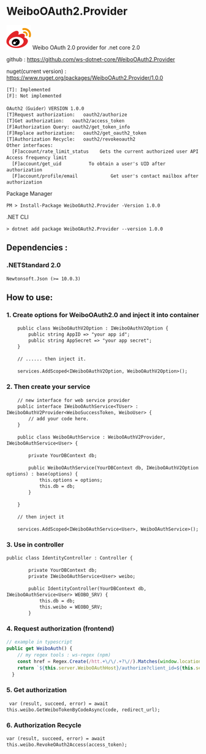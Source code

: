 # WeiboOAuth2.Provider
![](logo.png)
Weibo OAuth 2.0 provider for .net core 2.0

github : https://github.com/ws-dotnet-core/WeiboOAuth2.Provider

nuget(current version) : https://www.nuget.org/packages/WeiboOAuth2.Provider/1.0.0

  ```code
[T]: Implemented
[F]: Not implemented

OAuth2（Guider）VERSION 1.0.0
[T]Request authorization:	oauth2/authorize	
[T]Get authorization:	oauth2/access_token	
[F]Authorization Query:	oauth2/get_token_info	
[F]Replace authorization:	oauth2/get_oauth2_token	
[T]Authorization Recycle:	oauth2/revokeoauth2	
Other interfaces:	
    [F]account/rate_limit_status	Gets the current authorized user API Access frequency limit
    [F]account/get_uid	        To obtain a user's UID after authorization
    [F]account/profile/email	        Get user's contact mailbox after authorization
  ```

Package Manager
```Package Manager
PM > Install-Package WeiboOAuth2.Provider -Version 1.0.0
```

.NET CLI
```.NET CLI
> dotnet add package WeiboOAuth2.Provider --version 1.0.0
```

 ## Dependencies : 

### .NETStandard 2.0
```
Newtonsoft.Json (>= 10.0.3)
```

## How to use:

### 1. Create options for WeiboOAuth2.0 and inject it into container
```CSharp
    public class WeiboOAuthV2Option : IWeiboOAuthV2Option {
        public string AppID => "your app id";
        public string AppSecret => "your app secret";
    }

    // ...... then inject it.

    services.AddScoped<IWeiboOAuthV2Option, WeiboOAuthV2Option>();

```

### 2. Then create your service 
```CSharp
    // new interface for web service provider
    public interface IWeiboOAuthService<TUser> : IWeiboOAuthV2Provider<WeiboSuccessToken, WeiboUser> {
        // add your code here.
    }

    public class WeiboOAuthService : WeiboOAuthV2Provider, IWeiboOAuthService<User> {

        private YourDBContext db;

        public WeiboOAuthService(YourDBContext db, IWeiboOAuthV2Option options) : base(options) {
            this.options = options;
            this.db = db;
        }

    }

    // then inject it

    services.AddScoped<IWeiboOAuthService<User>, WeiboOAuthService>();
```

### 3. Use in controller
```CSharp
public class IdentityController : Controller {

        private YourDBContext db;
        private IWeiboOAuthService<User> weibo;

        public IdentityController(YourDBContext db, IWeiboOAuthService<User> WEOBO_SRV) {
            this.db = db;
            this.weibo = WEOBO_SRV;
        }
```

### 4. Request authorization (frontend)
```Typescript
// example in typescript
public get WeiboAuth() {
    // my regex tools : ws-regex (npm)
    const href = Regex.Create(/htt.+\/\/.+?\//).Matches(window.location.href)[0];
    return `${this.server.WeiboOAuthHost}/authorize?client_id=${this.server.WeiboClientID}&response_type=code&redirect_uri=${href}`;
  }
```

### 5. Get authorization
```CSharp
 var (result, succeed, error) = await this.weibo.GetWeiboTokenByCodeAsync(code, redirect_url);
```

### 6. Authorization Recycle
```CSharp
var (result, succeed, error) = await this.weibo.RevokeOAuth2Access(access_token);
```
